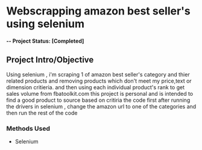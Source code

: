 # Webscrapping amazon best seller's using selenium 


#### -- Project Status: [Completed]

## Project Intro/Objective
Using selenium , i'm scraping 1 of amazon best seller's category and thier related products and removing products which don't meet my price,text or dimension critieria. 
and then using each individual product's rank to get sales volume from fbatoolkit.com
this project is personal and is intended to find a good product to source based on critiria 
the code first after running the drivers in selenium , change the amazon url to one of the categories and then run the rest of the code 

### Methods Used
* Selenium
